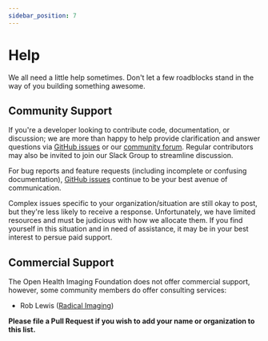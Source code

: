 ```yaml
---
sidebar_position: 7
---
```


# Help

We all need a little help sometimes. Don't let a few roadblocks stand in the way
of you building something awesome.

## Community Support

If you're a developer looking to contribute code, documentation, or discussion;
we are more than happy to help provide clarification and answer questions via
[GitHub issues][gh-issues] or our [community forum][google-group]. Regular
contributors may also be invited to join our Slack Group to streamline
discussion.

For bug reports and feature requests (including incomplete or confusing
documentation), [GitHub issues][gh-issues] continue to be your best avenue of
communication.

Complex issues specific to your organization/situation are still okay to post,
but they're less likely to receive a response. Unfortunately, we have limited
resources and must be judicious with how we allocate them. If you find yourself
in this situation and in need of assistance, it may be in your best interest to
persue paid support.

## Commercial Support

The Open Health Imaging Foundation does not offer commercial support, however,
some community members do offer consulting services:

- Rob Lewis ([Radical Imaging](https://radicalimaging.com/))

**Please file a Pull Request if you wish to add your name or organization to
this list.**

<!--
  Links
  -->

[gh-issues]: https://github.com/OHIF/Viewers/issues/
[google-group]: https://groups.google.com/forum/#!forum/cornerstone-platform
